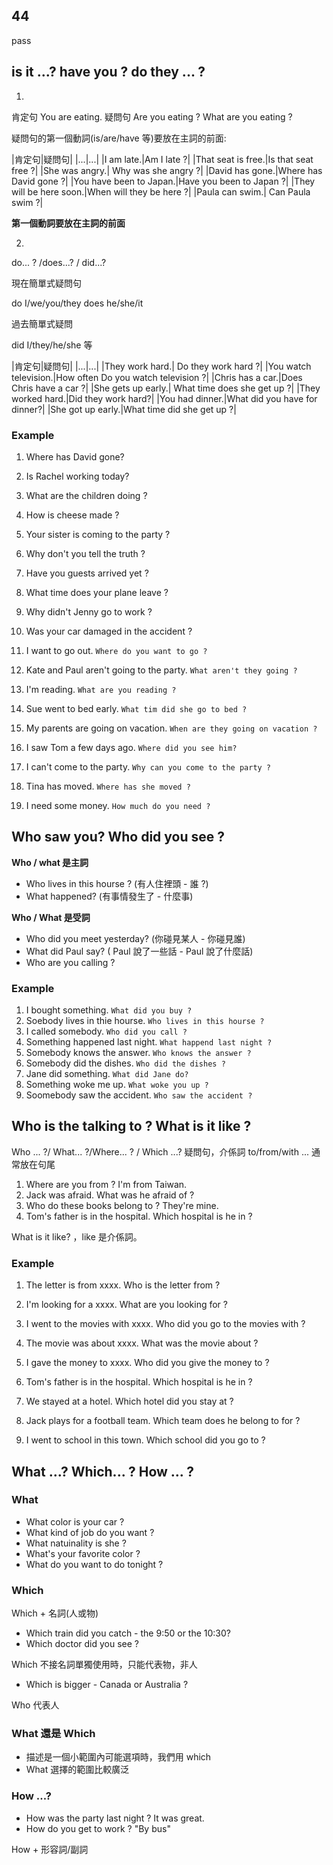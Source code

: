 ## 44
pass

## is it ...? have you  ? do they ... ?

1. 
肯定句 You are eating.
疑問句 Are you eating ? What are you eating ?

疑問句的第一個動詞(is/are/have 等)要放在主詞的前面:

|肯定句|疑問句|
|...|...|
|I am late.|Am I late ?|
|That seat is free.|Is that seat free ?|
|She was angry.| Why was she angry ?|
|David has gone.|Where has David gone ?|
|You have been to Japan.|Have you been to Japan ?|
|They will be here soon.|When will they be here ?|
|Paula can swim.| Can Paula swim ?|

**第一個動詞要放在主詞的前面**

2. 

do... ? /does...? / did...?

現在簡單式疑問句 

do I/we/you/they
does he/she/it

過去簡單式疑問

did I/they/he/she 等

|肯定句|疑問句|
|...|...|
|They work hard.| Do they work hard ?|
|You watch television.|How often Do you watch television ?|
|Chris has a car.|Does Chris have a car ?|
|She gets up early.| What time does she get up ?|
|They worked hard.|Did they work hard?|
|You had dinner.|What did you have for dinner?|
|She got up early.|What time did she get up ?|

### Example
1. Where has David gone?
2. Is Rachel working today?
3. What are the children doing ?
4. How is cheese made ?
5. Your sister is coming to the party ?
6. Why don't you tell the truth ?
7. Have you guests arrived yet ?
8. What time does your plane leave ?
9. Why didn't Jenny go to work ?
10. Was your car damaged in the accident ?

1. I want to go out. `Where do you want to go ?`
2. Kate and Paul aren't going to the party. `What aren't they going ?`
3. I'm reading. `What are you reading ?`
4. Sue went to bed early. `What tim did she go to bed ?`
5. My parents are going on vacation. `When are they going on vacation ?`
6. I saw Tom a few days ago. `Where did you see him?`
7. I can't come to the party. `Why can you come to the party ?`
8. Tina has moved. `Where has she moved ?`
9. I need some money. `How much do you need ?`

## Who saw you? Who did you see ?

**Who / what 是主詞**

- Who lives in this hourse ? (有人住裡頭 - 誰 ?)
- What happened? (有事情發生了 - 什麼事)

**Who / What 是受詞**

- Who did you meet yesterday? (你碰見某人 - 你碰見誰)
- What did Paul say? ( Paul 說了一些話 - Paul 說了什麼話)
- Who are you calling ?

### Example

1. I bought something. `What did you buy ?`
2. Soebody lives in thie hourse. `Who lives in this hourse ?`
3. I called somebody. `Who did you call ?`
4. Something happened last night. `What happend last night ?`
5. Somebody knows the answer. `Who knows the answer ?`
6. Somebody did the dishes. `Who did the dishes ?`
7. Jane did something. `What did Jane do?`
8. Something woke me up. `What woke you up ?`
9. Soomebody saw the accident. `Who saw the accident ?`

## Who is the talking to ? What is it like ?

Who ... ?/ What... ?/Where... ? / Which ...? 疑問句，介係詞 to/from/with ... 通常放在句尾

1. Where are you from ? I'm from Taiwan.
2. Jack was afraid. What was he afraid of ?
3. Who do these books belong to ? They're mine.
4. Tom's father is in the hospital. Which hospital is he in ?

What is it like? ，like 是介係詞。

### Example

1. The letter is from xxxx. Who is the letter from ?
2. I'm looking for a xxxx. What are you looking for ?
3. I went to the movies with xxxx. Who did you go to the movies with ?
4. The movie was about xxxx. What was the movie about ?
5. I gave the money to xxxx. Who did you give the money to ?

1. Tom's father is in the hospital. Which hospital is he in ?
2. We stayed at a hotel. Which hotel did you stay at ?
3. Jack plays for a football team. Which team does he belong to for ?
4. I went to school in this town. Which school did you go to ?

## What ...? Which... ? How ... ?
### What

- What color is your car ?
- What kind of job do you want ?
- What natuinality is she ?
- What's your favorite color ?
- What do you want to do tonight ?

### Which 

Which + 名詞(人或物)

- Which train did you catch - the 9:50 or the 10:30?
- Which doctor did you see ?

Which 不接名詞單獨使用時，只能代表物，非人

- Which is bigger - Canada or Australia ?

Who 代表人

### What 還是 Which

- 描述是一個小範圍內可能選項時，我們用 which
- What 選擇的範圍比較廣泛


### How ...?
- How was the party last night ? It was great.
- How do you get to work ? "By bus"

How + 形容詞/副詞

  

